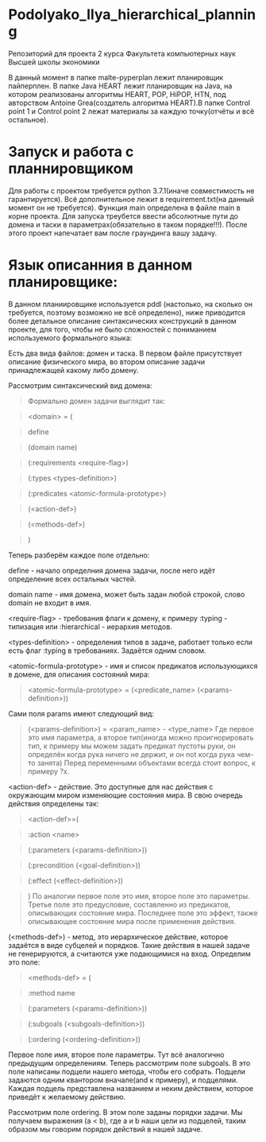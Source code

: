 # Podolyako_Ilya_hierarchical_planning

Репозиторий для проекта 2 курса Факультета компьютерных наук Высшей школы экономики

В данный момент в папке malte-pyperplan лежит планировщик пайперплен. В папке Java HEART лежит планировщик на Java, на котором реализованы алгоритмы HEART, POP, HiPOP, HTN, под авторством Antoine Grea(создатель алгоритма HEART).В папке Control point 1 и Control point 2 лежат материалы за каждую точку(отчёты и всё остальное).


# Запуск и работа с планнировщиком

Для работы с проектом требуется python 3.7.1(иначе совместимость не гарантируется). Всё дополнительное лежит в requirement.txt(на данный момент он не требуется). Функция main определена в файле main в корне проекта. Для запуска треубется ввести абсолютные пути до домена и таски в параметрах(обязательно в таком порядке!!!). После этого проект напечатает вам после граундинга вашу задачу.

# Язык описанния в данном планировщике:
В данном планиировщике используется pddl (настолько, на сколько он требуется, поэтому возможно не всё определено), ниже приводится более детальное описание синтаксических конструкций в данном проекте, для того, чтобы не было сложностей с пониманием используемого формального языка:

Есть два вида файлов: домен и таска. В первом файле присутствует описание физического мира, во втором описание задачи принадлежащей какому либо домену.

Рассмотрим синтаксический вид домена:

>Формально домен задачи выглядит так:

>\<domain\> = (

>define

>(domain name)

>(:requirements \<require-flag\>)

>(:types \<types-definition\>)
  
>(:predicates \<atomic-formula-prototype\>)

>(\<action-def\>)

>(\<methods-def\>)

>)

Теперь разберём каждое поле отдельно:

define - начало определния домена задачи, после него идёт определение всех остальных частей.

domain name - имя домена, может быть задан любой строкой, слово domain не входит в имя.

\<require-flag\> - требования флаги к домену, к примеру :typing - типизация или :hierarchical - иерархия методов.

\<types-definition\> - определения типов в задаче, работает только если есть флаг :typing в требованиях. Задаётся одним словом.

<atomic-formula-prototype\> - имя и список предикатов использующихся в домене, для описания состояний мира:

> \<atomic-formula-prototype\>	=	(\<predicate_name\> (\<params-definition\>))

Сами поля params имеют следующий вид:

>(\<params-definition\>) = 	<param_name> - <type_name>
Где первое это имя параметра, а второе тип(иногда можно проигнорировать тип, к примеру мы можем задать предикат пустоты руки, он определён когда рука ничего не держит, и он not когда рука чем-то занята)
Перед переменными объектами всегда стоит вопрос, к примеру ?x.

\<action-def\> - действие. Это доступные для нас действия с окружающим миром изменяющие состояния мира. В свою очередь действия определены так:
>\<action-def\>=(

>:action	\<name\>

>(:parameters (\<params-definition\>))

>(:precondition (\<goal-definition\>))

>(:effect (\<effect-definition\>))

>)
По аналогии первое поле это имя, второе поле это параметры. Третье поле это предусловие, составленно из предикатов, описывающих состояние мира. Последнее поле это эффект, также описывающее состояние мира после применения действия.

(\<methods-def\>) - метод, это иерархическое действие, которое задаётся в виде субцелей и порядков. Такие действия в нашей задаче не генерируются, а считаются уже подающимися на вход. Определим это поле:

> \<methods-def\> = (

>:method name

>(:parameters (\<params-definition\>))

>(:subgoals (\<subgoals-definition\>))

>(:ordering (\<ordering-definition\>))

Первое поле имя, второе поле параметры. Тут всё аналогично предыдущим определениям. Теперь рассмотрим поле subgoals. В это поле написаны подцели нашего метода, чтобы его собрать. Подцели задаются одним квантором вначале(and к примеру), и подцелями. Каждая подцель представлена названием и неким действием, которое приведёт к желаемому действию. 

Рассмотрим поле ordering. В этом поле заданы порядки задачи. Мы получаем выражения (a < b), где a и b наши цели из подцелей, таким образом мы говорим порядок действий в нашей задаче.












